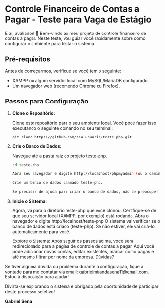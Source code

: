 # Controle Financeiro de Contas a Pagar - Teste para Vaga de Estágio

E aí, avaliador! 👋 Bem-vindo ao meu projeto de controle financeiro de contas a pagar. Neste teste, vou guiar você rapidamente sobre como configurar o ambiente para testar o sistema.

## Pré-requisitos

Antes de começarmos, verifique se você tem o seguinte:

- XAMPP ou algum servidor local com MySQL/MariaDB configurado.
- Um navegador web (recomendo Chrome ou Firefox).

## Passos para Configuração

1. **Clone o Repositório:**

   Clone este repositório para o seu ambiente local. Você pode fazer isso executando o seguinte comando no seu terminal:

   ```bash
   git clone https://github.com/seu-usuario/teste-php.git

2. **Crie o Banco de Dados:**

    Navegue até a pasta raiz do projeto teste-php.
    ```bash
    cd teste-php
    
    Abra seu navegador e digite http://localhost/phpmyadmin (ou o caminho correspondente ao seu servidor local).

    Crie um banco de dados chamado teste-php.

    Se precisar de ajuda para criar o banco de dados, não se preocupe! Apenas crie um banco de dados vazio com o nome teste-php.

3. **Inicie o Sistema:**

    Agora, vá para o diretório teste-php que você clonou.
    Certifique-se de que seu servidor local (XAMPP, por exemplo) está rodando.
    Abra o navegador e digite http://localhost/teste-php
    O sistema vai verificar se o banco de dados está criado (teste-php). Se não estiver, ele vai criá-lo automaticamente para você.


    Explore o Sistema:
    Após seguir os passos acima, você será redirecionado para a página de controle de contas a pagar.
    Aqui você pode adicionar novas contas, editar existentes, marcar como pagas e até mesmo filtrar por nome da empresa.
    Dúvidas?
    
Se tiver alguma dúvida ou problema durante a configuração, fique à vontade para me contatar via email: gabrielmirandasena11@email.com. Estou à disposição para ajudar!

Divirta-se explorando o sistema e obrigado pela oportunidade de participar deste processo seletivo!

**Gabriel Sena**